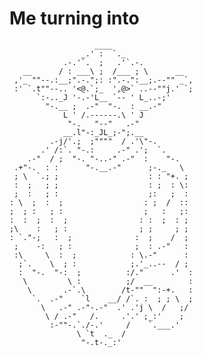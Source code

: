 # Me turning into
                       ____
                    _.' :  `._
                .-.'`.  ;   .'`.-.
       __      / : ___\ ;  /___ ; \      __    
     ,'_ ""--.:__;".-.";: :".-.":__;.--"" _`,
     :' `.t""--.. '<@.`;_  ',@>` ..--""j.' `;
          `:-.._J '-.-'L__ `-- ' L_..-;'
            "-.__ ;  .-"  "-.  : __.-"
                L ' /.------.\ ' J
                 "-.   "--"   .-"
                __.l"-:_JL_;-";.__
             .-j/'.;  ;""""  / .'\"-.
           .' /:`. "-.:     .-" .';  `.
        .-"  / ;  "-. "-..-" .-"  :    "-.
     .+"-.  : :      "-.__.-"      ;-._   \
     ; \  `.; ;                    : : "+. ;
     :  ;   ; ;                    : ;  : \:
     ;  :   ; :                    ;:   ;  :
    : \  ;  :  ;                  : ;  /  ::
    ;  ; :   ; :                  ;   :   ;:
    :  :  ;  :  ;                : :  ;  : ;
    ;\    :   ; :                ; ;     ; ;
    : `."-;   :  ;              :  ;    /  ;
     ;    -:   ; :              ;  : .-"   :
     :\     \  :  ;            : \.-"      :
      ;`.    \  ; :            ;.'_..--  / ;
      :  "-.  "-:  ;          :/."      .'  :
       \         \ :          ;/  __        :
        \       .-`.\        /t-""  ":-+.   :
         `.  .-"    `l    __/ /`. :  ; ; \  ;
           \   .-" .-"-.-"  .' .'j \  /   ;/
            \ / .-"   /.     .'.' ;_:'    ;
             :-""-.`./-.'     /    `.___.'
                   \ `t  ._  /
                    "-.t-._:'
